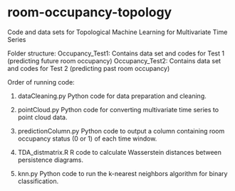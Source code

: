 # room-occupancy-topology
Code and data sets for Topological Machine Learning for Multivariate Time Series

Folder structure:
Occupancy_Test1: Contains data set and codes for Test 1 (predicting future room occupancy)
Occupancy_Test2: Contains data set and codes for Test 2 (predicting past room occupancy)

Order of running code:
1) dataCleaning.py
Python code for data preparation and cleaning.

2) pointCloud.py
Python code for converting multivariate time series to point cloud data.

3) predictionColumn.py
Python code to output a column containing room occupancy status (0 or 1) of each time window.

4) TDA_distmatrix.R
R code to calculate Wasserstein distances between persistence diagrams.

5) knn.py
Python code to run the k-nearest neighbors algorithm for binary classification.
